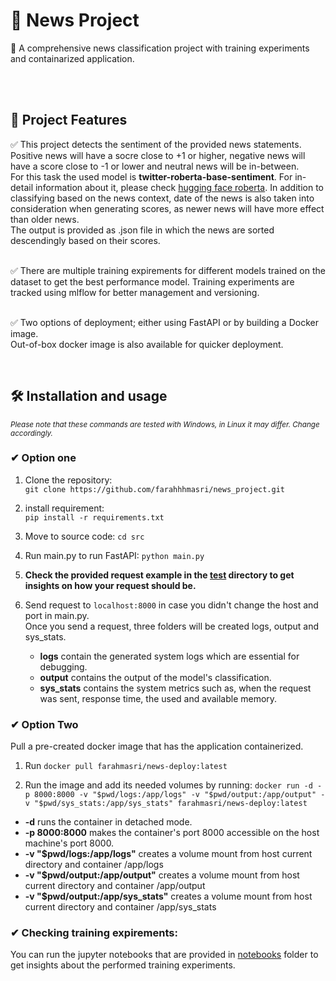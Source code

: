 # 📢 News Project  

🚀 A comprehensive news classification project with training experiments and containarized application.  

<br>
<br>

## 📌 Project Features  

✅ This project detects the sentiment of the provided news statements. Positive news will have a socre close to +1 or higher, negative news will have a score close to -1 or lower and neutral news will be in-between. <br>
For this task the used model is **twitter-roberta-base-sentiment**. For in-detail information about it, please check [hugging face roberta](https://huggingface.co/cardiffnlp/twitter-roberta-base-sentiment). In addition to classifying based on the news context, date of the news is also taken into consideration when generating scores, as newer news will have more effect than older news.<br>
The output is provided as .json file in which the news are sorted descendingly based on their scores.<br><br>

✅ There are multiple training expirements for different models trained on the dataset to get the best performance model. Training experiments are tracked using mlflow for better management and versioning.<br><br>

✅ Two options of deployment; either using FastAPI or by building a Docker image.<br>
Out-of-box docker image is also available for quicker deployment.  

<br>

## 🛠️ Installation and usage
<small>*Please note that these commands are tested with Windows, in Linux it may differ. Change accordingly.*</small>

### ✔ Option one 
  1. Clone the repository:  
  ```git clone https://github.com/farahhhmasri/news_project.git```

  2. install requirement:  
  ```pip install -r requirements.txt```

  3. Move to source code:
  ```cd src```

  3. Run main.py to run FastAPI:
  ```python main.py```

  4. **Check the provided request example in the [test](https://github.com/farahhhmasri/news_project/tree/3de56dfca923fca912b1a7f4f9bc44989fdc69c1/test/request_example) directory to get insights on how your request should be.**

  5. Send request to ```localhost:8000``` in case you didn't change the host and port in main.py. 
  <br>Once you send a request, three folders will be created logs, output and sys_stats.
      - **logs** contain the generated system logs which are essential for debugging.
      - **output** contains the output of the model's classification.
      - **sys_stats** contains the system metrics such as, when the request was sent, response time, the used and available memory. 

### ✔ Option Two
Pull a pre-created docker image that has the application containerized.
  1. Run ```docker pull farahmasri/news-deploy:latest```

  2. Run the image and add its needed volumes by running: 
  ```docker run -d -p 8000:8000 -v "$pwd/logs:/app/logs" -v "$pwd/output:/app/output" -v "$pwd/sys_stats:/app/sys_stats" farahmasri/news-deploy:latest```

  - **-d** runs the container in detached mode.
  - **-p 8000:8000** makes the container's port 8000 accessible on the host machine's port 8000.
  - **-v "$pwd/logs:/app/logs"** creates a volume mount from host current directory and container /app/logs
  - **-v "$pwd/output:/app/output"** creates a volume mount from host current directory and container /app/output
  - **-v "$pwd/output:/app/sys_stats"** creates a volume mount from host current directory and container /app/sys_stats



### ✔ Checking training expirements: <br>
You can run the jupyter notebooks that are provided in [notebooks](https://github.com/farahhhmasri/news_project/tree/3de56dfca923fca912b1a7f4f9bc44989fdc69c1/notebooks/training_experiments) folder to get insights about the performed training experiments.
